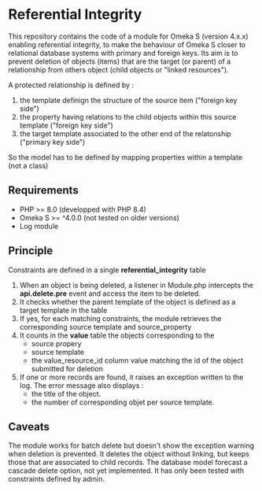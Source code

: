 # Referential Integrity

This repository contains the code of a module for Omeka S (version 4.x.x) enabling referential integrity, to make the behaviour of Omeka S closer to relational database systems with primary and foreign keys.
Its aim is to prevent deletion of objects (items) that are the target (or parent) of a relationship from others object (child objects or "linked resources").

A protected relationship is defined by : 
1. the template definign the structure of the source item ("foreign key side") 
2. the property having  relations to the child objects within this source template ("foreign key side") 
3. the target template associated to the other end of the relatonship ("primary key side")

So the model has to be defined by mapping properties within a template (not a class)

## Requirements
- PHP >= 8.0 (developped with PHP 8.4)
- Omeka S >= ^4.0.0 (not tested on older versions)
- Log module


## Principle

Constraints are defined in a single **referential_integrity** table
1. When an object is being deleted, a listener in Module.php intercepts the **api.delete.pre** event and access the item to be deleted.
2. It checks whether the parent template of the object is defined as a target template in the table
3. If yes, for each matching constraints, the module retrieves the corresponding  source template and source_property
4. It counts in the **value** table the objects corresponding to the
   - source propery
   - source template
   - the value_resource_id column value matching the id of the  object submitted for deletion
5. If one or more records are found, it raises an exception written to the log. The error message also displays :
   - the title of the object.
   - the number of corresponding objet per source template.
  
## Caveats
The module works for batch delete but doesn't show the exception warning when deletion is prevented. It deletes the object without linking, but keeps those that are associated to child records.
The database model forecast a cascade delete option, not yet implemented.
It has only been tested with constraints defined by admin.
